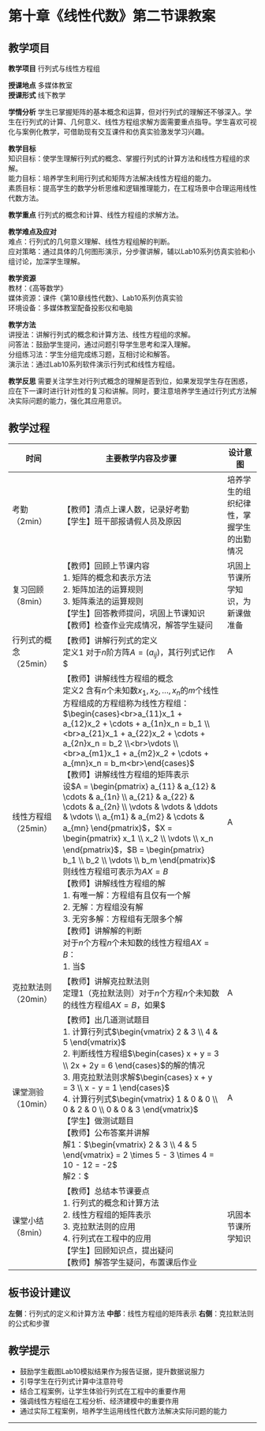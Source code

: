 # 第十章《线性代数》第二节课教案

## 教学项目

**教学项目** 行列式与线性方程组

**授课地点** 多媒体教室  
**授课形式** 线下教学

**学情分析** 学生已掌握矩阵的基本概念和运算，但对行列式的理解还不够深入。学生在行列式的计算、几何意义、线性方程组求解方面需要重点指导。学生喜欢可视化与案例化教学，可借助现有交互课件和仿真实验激发学习兴趣。

**教学目标**  
知识目标：使学生理解行列式的概念、掌握行列式的计算方法和线性方程组的求解。  
能力目标：培养学生利用行列式和矩阵方法解决线性方程组的能力。  
素质目标：提高学生的数学分析思维和逻辑推理能力，在工程场景中合理运用线性代数方法。

**教学重点** 行列式的概念和计算、线性方程组的求解方法。

**教学难点及应对**  
难点：行列式的几何意义理解、线性方程组解的判断。  
应对策略：通过具体的几何图形演示，分步骤讲解，辅以Lab10系列仿真实验和小组讨论，加深学生理解。

**教学资源**  
教材：《高等数学》  
媒体资源：课件《第10章线性代数》、Lab10系列仿真实验  
环境设备：多媒体教室配备投影仪和电脑

**教学方法**  
讲授法：讲解行列式的概念和计算方法、线性方程组的求解。  
问答法：鼓励学生提问，通过问题引导学生思考和深入理解。  
分组练习法：学生分组完成练习题，互相讨论和解答。  
演示法：通过Lab10系列软件演示行列式和线性方程组。

**教学反思** 需要关注学生对行列式概念的理解是否到位，如果发现学生存在困惑，应在下一课时进行针对性的复习和讲解。同时，要注意培养学生通过行列式方法解决实际问题的能力，强化其应用意识。

## 教学过程

| 时间 | 主要教学内容及步骤 | 设计意图 |
| --- | --- | --- |
| 考勤（2min） | 【教师】清点上课人数，记录好考勤<br>【学生】班干部报请假人员及原因 | 培养学生的组织纪律性，掌握学生的出勤情况 |
| 复习回顾（8min） | 【教师】回顾上节课内容<br>1. 矩阵的概念和表示方法<br>2. 矩阵加法的运算规则<br>3. 矩阵乘法的运算规则<br>【学生】回答教师提问，巩固上节课知识<br>【教师】检查作业完成情况，解答学生疑问 | 巩固上节课所学知识，为新课做准备 |
| 行列式的概念（25min） | 【教师】讲解行列式的定义<br>定义1 对于$n$阶方阵$A = (a_{ij})$，其行列式记作$|A|$或$\det(A)$，是一个数值。<br>【教师】讲解2阶行列式<br>对于$2 \times 2$矩阵$A = \begin{pmatrix} a & b \\ c & d \end{pmatrix}$，其行列式为<br>$|A| = \begin{vmatrix} a & b \\ c & d \end{vmatrix} = ad - bc$<br>【教师】讲解3阶行列式<br>对于$3 \times 3$矩阵$A = \begin{pmatrix} a_{11} & a_{12} & a_{13} \\ a_{21} & a_{22} & a_{23} \\ a_{31} & a_{32} & a_{33} \end{pmatrix}$，其行列式为<br>$|A| = a_{11}a_{22}a_{33} + a_{12}a_{23}a_{31} + a_{13}a_{21}a_{32} - a_{13}a_{22}a_{31} - a_{11}a_{23}a_{32} - a_{12}a_{21}a_{33}$<br>【教师】讲解行列式的性质<br>1. 行列式转置不变：$|A^T| = |A|$<br>2. 行列式行（列）交换变号：交换两行（列），行列式变号<br>3. 行列式行（列）倍乘：某行（列）乘以$k$，行列式乘以$k$<br>4. 行列式行（列）倍加：某行（列）加上另一行（列）的$k$倍，行列式不变<br>5. 行列式为零：两行（列）相同或成比例时，行列式为0<br>【教师】使用Lab10-4展示行列式的几何意义<br>【学生】观察行列式的几何表示<br>例1 计算行列式$\begin{vmatrix} 1 & 2 \\ 3 & 4 \end{vmatrix}$。<br>解：$\begin{vmatrix} 1 & 2 \\ 3 & 4 \end{vmatrix} = 1 \times 4 - 2 \times 3 = 4 - 6 = -2$<br>例2 计算行列式$\begin{vmatrix} 1 & 2 & 3 \\ 0 & 1 & 2 \\ 0 & 0 & 1 \end{vmatrix}$。<br>解：这是上三角矩阵，行列式等于主对角线元素的乘积<br>$\begin{vmatrix} 1 & 2 & 3 \\ 0 & 1 & 2 \\ 0 & 0 & 1 \end{vmatrix} = 1 \times 1 \times 1 = 1$<br>例3 判断行列式$\begin{vmatrix} 1 & 2 \\ 2 & 4 \end{vmatrix}$的值。<br>解：$\begin{vmatrix} 1 & 2 \\ 2 & 4 \end{vmatrix} = 1 \times 4 - 2 \times 2 = 4 - 4 = 0$<br>因为第二行是第一行的2倍，所以行列式为0<br>【学生】完成行列式计算练习 | 学习行列式的概念和计算方法 |
| 线性方程组（25min） | 【教师】讲解线性方程组的概念<br>定义2 含有$n$个未知数$x_1, x_2, \ldots, x_n$的$m$个线性方程组成的方程组称为线性方程组：<br>$\begin{cases}<br>a_{11}x_1 + a_{12}x_2 + \cdots + a_{1n}x_n = b_1 \\<br>a_{21}x_1 + a_{22}x_2 + \cdots + a_{2n}x_n = b_2 \\<br>\vdots \\<br>a_{m1}x_1 + a_{m2}x_2 + \cdots + a_{mn}x_n = b_m<br>\end{cases}$<br>【教师】讲解线性方程组的矩阵表示<br>设$A = \begin{pmatrix} a_{11} & a_{12} & \cdots & a_{1n} \\ a_{21} & a_{22} & \cdots & a_{2n} \\ \vdots & \vdots & \ddots & \vdots \\ a_{m1} & a_{m2} & \cdots & a_{mn} \end{pmatrix}$，$X = \begin{pmatrix} x_1 \\ x_2 \\ \vdots \\ x_n \end{pmatrix}$，$B = \begin{pmatrix} b_1 \\ b_2 \\ \vdots \\ b_m \end{pmatrix}$<br>则线性方程组可表示为$AX = B$<br>【教师】讲解线性方程组的解<br>1. 有唯一解：方程组有且仅有一个解<br>2. 无解：方程组没有解<br>3. 无穷多解：方程组有无限多个解<br>【教师】讲解解的判断<br>对于$n$个方程$n$个未知数的线性方程组$AX = B$：<br>1. 当$|A| \neq 0$时，方程组有唯一解<br>2. 当$|A| = 0$时，方程组无解或有无穷多解<br>【教师】使用Lab10-5展示线性方程组的几何意义<br>【学生】观察线性方程组的几何表示<br>例4 判断线性方程组$\begin{cases} x + 2y = 5 \\ 2x + 4y = 10 \end{cases}$的解的情况。<br>解：系数矩阵$A = \begin{pmatrix} 1 & 2 \\ 2 & 4 \end{pmatrix}$<br>$|A| = \begin{vmatrix} 1 & 2 \\ 2 & 4 \end{vmatrix} = 1 \times 4 - 2 \times 2 = 0$<br>因为$|A| = 0$，所以方程组无解或有无穷多解<br>实际上，第二个方程是第一个方程的2倍，所以有无穷多解<br>例5 判断线性方程组$\begin{cases} x + 2y = 5 \\ 2x + 3y = 8 \end{cases}$的解的情况。<br>解：系数矩阵$A = \begin{pmatrix} 1 & 2 \\ 2 & 3 \end{pmatrix}$<br>$|A| = \begin{vmatrix} 1 & 2 \\ 2 & 3 \end{vmatrix} = 1 \times 3 - 2 \times 2 = 3 - 4 = -1 \neq 0$<br>因为$|A| \neq 0$，所以方程组有唯一解<br>【学生】完成线性方程组练习 | 学习线性方程组的求解方法 |
| 克拉默法则（20min） | 【教师】讲解克拉默法则<br>定理1（克拉默法则）对于$n$个方程$n$个未知数的线性方程组$AX = B$，如果$|A| \neq 0$，则方程组有唯一解：<br>$x_i = \frac{|A_i|}{|A|}$，$i = 1, 2, \ldots, n$<br>其中$|A_i|$是用常数项列向量$B$替换$A$的第$i$列得到的行列式。<br>【教师】讲解克拉默法则的步骤<br>1. 计算系数行列式$|A|$<br>2. 用常数项替换第$i$列，计算$|A_i|$<br>3. 计算$x_i = \frac{|A_i|}{|A|}$<br>【教师】使用Lab10-6展示克拉默法则的应用<br>【学生】观察克拉默法则的计算过程<br>例6 用克拉默法则求解线性方程组$\begin{cases} x + 2y = 5 \\ 2x + 3y = 8 \end{cases}$。<br>解：系数矩阵$A = \begin{pmatrix} 1 & 2 \\ 2 & 3 \end{pmatrix}$，常数项$B = \begin{pmatrix} 5 \\ 8 \end{pmatrix}$<br>$|A| = \begin{vmatrix} 1 & 2 \\ 2 & 3 \end{vmatrix} = 1 \times 3 - 2 \times 2 = -1$<br>$|A_1| = \begin{vmatrix} 5 & 2 \\ 8 & 3 \end{vmatrix} = 5 \times 3 - 2 \times 8 = 15 - 16 = -1$<br>$|A_2| = \begin{vmatrix} 1 & 5 \\ 2 & 8 \end{vmatrix} = 1 \times 8 - 5 \times 2 = 8 - 10 = -2$<br>$x = \frac{|A_1|}{|A|} = \frac{-1}{-1} = 1$<br>$y = \frac{|A_2|}{|A|} = \frac{-2}{-1} = 2$<br>所以方程组的解为$x = 1$，$y = 2$<br>例7 某工厂生产两种产品，每单位产品A需要2小时劳动和1小时机器时间，每单位产品B需要1小时劳动和2小时机器时间。如果总劳动时间为10小时，总机器时间为8小时，求两种产品的产量。<br>解：设产品A的产量为$x$，产品B的产量为$y$<br>则线性方程组为$\begin{cases} 2x + y = 10 \\ x + 2y = 8 \end{cases}$<br>系数矩阵$A = \begin{pmatrix} 2 & 1 \\ 1 & 2 \end{pmatrix}$，常数项$B = \begin{pmatrix} 10 \\ 8 \end{pmatrix}$<br>$|A| = \begin{vmatrix} 2 & 1 \\ 1 & 2 \end{vmatrix} = 2 \times 2 - 1 \times 1 = 3$<br>$|A_1| = \begin{vmatrix} 10 & 1 \\ 8 & 2 \end{vmatrix} = 10 \times 2 - 1 \times 8 = 12$<br>$|A_2| = \begin{vmatrix} 2 & 10 \\ 1 & 8 \end{vmatrix} = 2 \times 8 - 10 \times 1 = 6$<br>$x = \frac{|A_1|}{|A|} = \frac{12}{3} = 4$<br>$y = \frac{|A_2|}{|A|} = \frac{6}{3} = 2$<br>所以产品A的产量为4单位，产品B的产量为2单位<br>【学生】完成克拉默法则练习 | 学习克拉默法则的应用 |
| 课堂测验（10min） | 【教师】出几道测试题目<br>1. 计算行列式$\begin{vmatrix} 2 & 3 \\ 4 & 5 \end{vmatrix}$<br>2. 判断线性方程组$\begin{cases} x + y = 3 \\ 2x + 2y = 6 \end{cases}$的解的情况<br>3. 用克拉默法则求解$\begin{cases} x + y = 3 \\ x - y = 1 \end{cases}$<br>4. 计算行列式$\begin{vmatrix} 1 & 0 & 0 \\ 0 & 2 & 0 \\ 0 & 0 & 3 \end{vmatrix}$<br>【学生】做测试题目<br>【教师】公布答案并讲解<br>解1：$\begin{vmatrix} 2 & 3 \\ 4 & 5 \end{vmatrix} = 2 \times 5 - 3 \times 4 = 10 - 12 = -2$<br>解2：$|A| = \begin{vmatrix} 1 & 1 \\ 2 & 2 \end{vmatrix} = 1 \times 2 - 1 \times 2 = 0$，有无穷多解<br>解3：$|A| = \begin{vmatrix} 1 & 1 \\ 1 & -1 \end{vmatrix} = 1 \times (-1) - 1 \times 1 = -2$<br>$|A_1| = \begin{vmatrix} 3 & 1 \\ 1 & -1 \end{vmatrix} = 3 \times (-1) - 1 \times 1 = -4$<br>$|A_2| = \begin{vmatrix} 1 & 3 \\ 1 & 1 \end{vmatrix} = 1 \times 1 - 3 \times 1 = -2$<br>$x = \frac{-4}{-2} = 2$，$y = \frac{-2}{-2} = 1$<br>解4：$\begin{vmatrix} 1 & 0 & 0 \\ 0 & 2 & 0 \\ 0 & 0 & 3 \end{vmatrix} = 1 \times 2 \times 3 = 6$ | 通过测试，了解学生对知识点的掌握情况 |
| 课堂小结（8min） | 【教师】总结本节课要点<br>1. 行列式的概念和计算方法<br>2. 线性方程组的矩阵表示<br>3. 克拉默法则的应用<br>4. 行列式在工程中的应用<br>【学生】回顾知识点，提出疑问<br>【教师】解答学生疑问，布置课后作业 | 巩固本节课所学知识 |

## 板书设计建议

**左侧**：行列式的定义和计算方法
**中部**：线性方程组的矩阵表示
**右侧**：克拉默法则的公式和步骤

## 教学提示

- 鼓励学生截图Lab10模拟结果作为报告证据，提升数据说服力
- 引导学生在行列式计算中注意符号
- 结合工程案例，让学生体验行列式在工程中的重要作用
- 强调线性方程组在工程分析、经济建模中的重要作用
- 通过实际工程案例，培养学生运用线性代数方法解决实际问题的能力

---

<div style="page-break-after: always;"></div>
